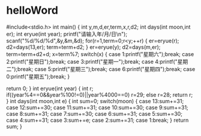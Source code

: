# helloWord
#include<stdio.h>
int main()
{
int y,m,d,er,term,x,r,d2;
int days(int moon,int er);
int eryue(int year);
printf("请输入年/月/日\n");
scanf("%d/%d/%d",&y,&m,&d);
for(r=1,term=0;r<y;++r)
{
er=eryue(r);
d2=days(13,er);
term=term+d2;
}
er=eryue(y);
d2=days(m,er);
term=term+d2+d;
x=term%7;
switch(x)
{
case 1:printf("星期六");break;
case 2:printf("星期日");break;
case 3:printf("星期一");break;
case 4:printf("星期二");break;
case 5:printf("星期三");break;
case 6:printf("星期四");break;
case 0:printf("星期五");break;
}

return 0;
}
int eryue(int year)
{
int r;
if((year%4==0&&year%100!=0)||year%4000==0)
r=29;
else
r=28;
return r;
}
int days(int moon,int e)
{
int sum=0;
switch(moon)
{
case 13:sum+=31;
case 12:sum+=30;
case 11:sum+=31;
case 10:sum+=30;
case 9:sum+=31;
case 8:sum+=31;
case 7:sum+=30;
case 6:sum+=31;
case 5:sum+=30;
case 4:sum+=31;
case 3:sum+=e;
case 2:sum+=31;
case 1:break;
}
return sum;
}
